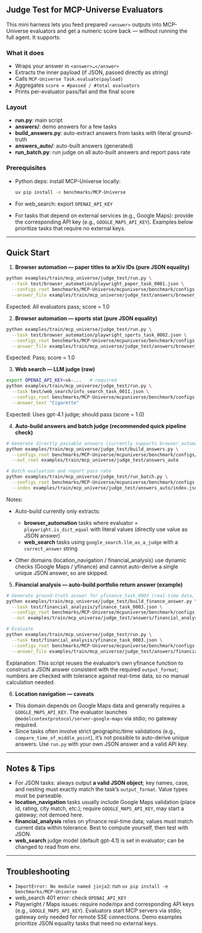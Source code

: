## Judge Test for MCP-Universe Evaluators

This mini harness lets you feed prepared `<answer>` outputs into MCP-Universe evaluators and get a numeric score back — without running the full agent. It supports:

### What it does

* Wraps your answer in `<answer>…</answer>`
* Extracts the inner payload (if JSON, passed directly as string)
* Calls `MCP-Universe Task.evaluate(payload)`
* Aggregates `score = #passed / #total evaluators`
* Prints per-evaluator pass/fail and the final score

### Layout

* **run.py**: main script
* **answers/**: demo answers for a few tasks
* **build_answers.py**: auto-extract answers from tasks with literal ground-truth
* **answers_auto/**: auto-built answers (generated)
* **run_batch.py**: run judge on all auto-built answers and report pass rate

### Prerequisites

* Python deps: install MCP-Universe locally:

  ```bash
  uv pip install -e benchmarks/MCP-Universe
  ```
* For web_search: export `OPENAI_API_KEY`
* For tasks that depend on external services (e.g., Google Maps): provide the corresponding API key (e.g., `GOOGLE_MAPS_API_KEY`). Examples below prioritize tasks that require no external keys.

---

## Quick Start

1. **Browser automation — paper titles to arXiv IDs (pure JSON equality)**

```bash
python examples/train/mcp_universe/judge_test/run.py \
  --task test/browser_automation/playwright_paper_task_0001.json \
  --configs_root benchmarks/MCP-Universe/mcpuniverse/benchmark/configs \
  --answer_file examples/train/mcp_universe/judge_test/answers/browser_automation_playwright_paper_task_0001.json
```

Expected: All evaluators pass; score = 1.0

2. **Browser automation — sports stat (pure JSON equality)**

```bash
python examples/train/mcp_universe/judge_test/run.py \
  --task test/browser_automation/playwright_sports_task_0002.json \
  --configs_root benchmarks/MCP-Universe/mcpuniverse/benchmark/configs \
  --answer_file examples/train/mcp_universe/judge_test/answers/browser_automation_playwright_sports_task_0002.json
```

Expected: Pass; score = 1.0

3. **Web search — LLM judge (raw)**

```bash
export OPENAI_API_KEY=sk-...   # required
python examples/train/mcp_universe/judge_test/run.py \
  --task test/web_search/info_search_task_0011.json \
  --configs_root benchmarks/MCP-Universe/mcpuniverse/benchmark/configs \
  --answer_text "Cigarette"
```

Expected: Uses gpt-4.1 judge; should pass (score = 1.0)

4. **Auto-build answers and batch judge (recommended quick pipeline check)**

```bash
# Generate directly passable answers (currently supports browser_automation is_dict_equal tasks, web_search LLM judge tasks)
python examples/train/mcp_universe/judge_test/build_answers.py \
  --configs_root benchmarks/MCP-Universe/mcpuniverse/benchmark/configs/test \
  --out_root examples/train/mcp_universe/judge_test/answers_auto

# Batch evaluation and report pass rate
python examples/train/mcp_universe/judge_test/run_batch.py \
  --configs_root benchmarks/MCP-Universe/mcpuniverse/benchmark/configs \
  --index examples/train/mcp_universe/judge_test/answers_auto/index.json
```

Notes:

* Auto-build currently only extracts:

  * **browser_automation** tasks where evaluator = `playwright.is_dict_equal` with literal values (directly use value as JSON answer)
  * **web_search** tasks using `google_search.llm_as_a_judge` with a `correct_answer` string
* Other domains (location_navigation / financial_analysis) use dynamic checks (Google Maps / yfinance) and cannot auto-derive a single unique JSON answer, so are skipped.

5. **Financial analysis — auto-build portfolio return answer (example)**

```bash
# Generate ground-truth answer for yfinance_task_0003 (real-time data, requires network)
python examples/train/mcp_universe/judge_test/build_finance_answer.py \
  --task test/financial_analysis/yfinance_task_0003.json \
  --configs_root benchmarks/MCP-Universe/mcpuniverse/benchmark/configs \
  --out examples/train/mcp_universe/judge_test/answers/financial_analysis_yfinance_task_0003.json

# Evaluate
python examples/train/mcp_universe/judge_test/run.py \
  --task test/financial_analysis/yfinance_task_0003.json \
  --configs_root benchmarks/MCP-Universe/mcpuniverse/benchmark/configs \
  --answer_file examples/train/mcp_universe/judge_test/answers/financial_analysis_yfinance_task_0003.json
```

Explanation: This script reuses the evaluator’s own yfinance function to construct a JSON answer consistent with the required `output_format`; numbers are checked with tolerance against real-time data, so no manual calculation needed.

6. **Location navigation — caveats**

* This domain depends on Google Maps data and generally requires a `GOOGLE_MAPS_API_KEY`. The evaluator launches `@modelcontextprotocol/server-google-maps` via stdio; no gateway required.
* Since tasks often involve strict geographic/time validations (e.g., `compare_time_of_middle_point`), it’s not possible to auto-derive unique answers. Use `run.py` with your own JSON answer and a valid API key.

---

## Notes & Tips

* For JSON tasks: always output **a valid JSON object**; key names, case, and nesting must exactly match the task’s `output_format`. Value types must be parseable.
* **location_navigation** tasks usually include Google Maps validation (place id, rating, city match, etc.); require `GOOGLE_MAPS_API_KEY`, may start a gateway; not demoed here.
* **financial_analysis** relies on yfinance real-time data; values must match current data within tolerance. Best to compute yourself, then test with JSON.
* **web_search** judge model (default gpt-4.1) is set in evaluator; can be changed to read from env.

---

## Troubleshooting

* `ImportError: No module named jinja2`: run `uv pip install -e benchmarks/MCP-Universe`
* web_search 401 error: check `OPENAI_API_KEY`
* Playwright / Maps issues: require node/npx and corresponding API keys (e.g., `GOOGLE_MAPS_API_KEY`). Evaluators start MCP servers via stdio; gateway only needed for remote SSE connections. Demo examples prioritize JSON equality tasks that need no external keys.